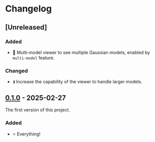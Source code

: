 # Changelog

## [Unreleased]

### Added

- 🔢 Multi-model viewer to see multiple Gaussian models, enabled by `multi-model` feature.

### Changed

- ⏫ Increase the capability of the viewer to handle larger models.

## [0.1.0](https://crates.io/crates/wgpu-3dgs-viewer/0.1.0) - 2025-02-27

The first version of this project.

### Added

- ⭐ Everything!
